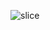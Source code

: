 ![slice](https://capsule-render.vercel.app/api?type=slice&color=_#4A4238&height=200&text=Hello!&fontAlign=70&rotate=13&fontAlignY=25&desc=Welcome%20to%20my%20github%20profile%20rotated.&descAlign=70.&descAlignY=44)

<!--
**diary-stack/diary-stack** is a ✨ _special_ ✨ repository because its `README.md` (this file) appears on your GitHub profile.

Here are some ideas to get you started:

- 🔭 I’m currently working on ...
- 🌱 I’m currently learning ...
- 👯 I’m looking to collaborate on ...
- 🤔 I’m looking for help with ...
- 💬 Ask me about ...
- 📫 How to reach me: ...
- 😄 Pronouns: ...
- ⚡ Fun fact: ...
-->



